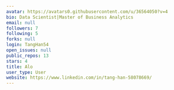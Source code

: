 ```yaml
---
avatar: https://avatars0.githubusercontent.com/u/36564050?v=4
bio: Data Scientist|Master of Business Analytics
email: null
followers: 7
following: 5
forks: null
login: TangHan54
open_issues: null
public_repos: 13
stars: 4
title: Alo
user_type: User
website: https://www.linkedin.com/in/tang-han-58078669/
---
```

